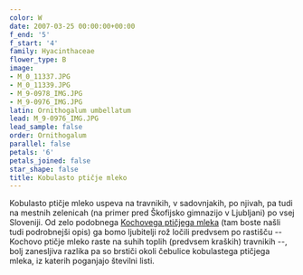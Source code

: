 ```yaml
---
color: W
date: 2007-03-25 00:00:00+00:00
f_end: '5'
f_start: '4'
family: Hyacinthaceae
flower_type: B
image:
- M_0_11337.JPG
- M_0_11339.JPG
- M_9-0978_IMG.JPG
- M_9-0976_IMG.JPG
latin: Ornithogalum umbellatum
lead: M_9-0976_IMG.JPG
lead_sample: false
order: Ornithogalum
parallel: false
petals: '6'
petals_joined: false
star_shape: false
title: Kobulasto ptičje mleko
---
```

Kobulasto ptičje mleko uspeva na travnikih, v sadovnjakih, po njivah, pa tudi na mestnih zelenicah (na primer pred Škofijsko gimnazijo v Ljubljani) po vsej Sloveniji. Od zelo podobnega [Kochovega ptičjega mleka](../ornithogalumkochii/) (tam boste našli tudi podrobnejši opis) ga bomo ljubitelji rož ločili predvsem po rastišču -- Kochovo ptičje mleko raste na suhih toplih (predvsem kraških) travnikih --, bolj zanesljiva razlika pa so brstiči okoli čebulice kobulastega ptičjega mleka, iz katerih poganjajo številni listi. 

